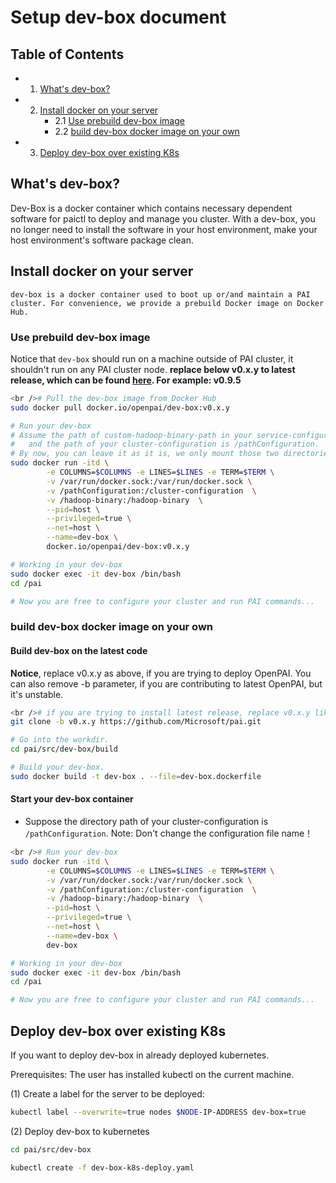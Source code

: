 <!--
  Copyright (c) Microsoft Corporation
  All rights reserved.

  MIT License

  Permission is hereby granted, free of charge, to any person obtaining a copy of this software and associated
  documentation files (the "Software"), to deal in the Software without restriction, including without limitation
  the rights to use, copy, modify, merge, publish, distribute, sublicense, and/or sell copies of the Software, and
  to permit persons to whom the Software is furnished to do so, subject to the following conditions:
  The above copyright notice and this permission notice shall be included in all copies or substantial portions of the Software.

  THE SOFTWARE IS PROVIDED *AS IS*, WITHOUT WARRANTY OF ANY KIND, EXPRESS OR IMPLIED, INCLUDING
  BUT NOT LIMITED TO THE WARRANTIES OF MERCHANTABILITY, FITNESS FOR A PARTICULAR PURPOSE AND
  NONINFRINGEMENT. IN NO EVENT SHALL THE AUTHORS OR COPYRIGHT HOLDERS BE LIABLE FOR ANY CLAIM,
  DAMAGES OR OTHER LIABILITY, WHETHER IN AN ACTION OF CONTRACT, TORT OR OTHERWISE, ARISING FROM,
  OUT OF OR IN CONNECTION WITH THE SOFTWARE OR THE USE OR OTHER DEALINGS IN THE SOFTWARE.
-->

# Setup dev-box document

## Table of Contents

- 1. [What's dev-box?](#introduce)
- 2. [Install docker on your server](#c-step-1)
        - 2.1 [Use prebuild dev-box image](#c-step-1.1)
        - 2.2 [build dev-box docker image on your own](#c-step-1.2)
- 3. [Deploy dev-box over existing K8s](#c-step-2)

## What's dev-box? <a name="introduce"></a>

Dev-Box is a docker container which contains necessary dependent software for paictl to deploy and manage you cluster. With a dev-box, you no longer need to install the software in your host environment, make your host environment's software package clean.

## Install docker on your server <a name="c-step-1"></a>

    dev-box is a docker container used to boot up or/and maintain a PAI cluster. For convenience, we provide a prebuild Docker image on Docker Hub.

### Use prebuild dev-box image <a name="c-step-1.1"></a>

Notice that `dev-box` should run on a machine outside of PAI cluster, it shouldn't run on any PAI cluster node. **replace below v0.x.y to latest release, which can be found [here](https://github.com/Microsoft/pai/releases). For example: v0.9.5**

```bash
<br /># Pull the dev-box image from Docker Hub
sudo docker pull docker.io/openpai/dev-box:v0.x.y

# Run your dev-box
# Assume the path of custom-hadoop-binary-path in your service-configuration is /pathHadoop,
#   and the path of your cluster-configuration is /pathConfiguration.
# By now, you can leave it as it is, we only mount those two directories into docker container for later usage.
sudo docker run -itd \
        -e COLUMNS=$COLUMNS -e LINES=$LINES -e TERM=$TERM \
        -v /var/run/docker.sock:/var/run/docker.sock \
        -v /pathConfiguration:/cluster-configuration  \
        -v /hadoop-binary:/hadoop-binary  \
        --pid=host \
        --privileged=true \
        --net=host \
        --name=dev-box \
        docker.io/openpai/dev-box:v0.x.y

# Working in your dev-box
sudo docker exec -it dev-box /bin/bash
cd /pai

# Now you are free to configure your cluster and run PAI commands...

```

### build dev-box docker image on your own <a name="c-step-1.2"></a>

#### Build dev-box on the latest code

**Notice**, replace v0.x.y as above, if you are trying to deploy OpenPAI. You can also remove -b parameter, if you are contributing to latest OpenPAI, but it's unstable.

```bash
<br /># if you are trying to install latest release, replace v0.x.y like to v0.9.5. If you are trying to contribute on OpenPAI, you can remove -b parameter and clone to default branch.
git clone -b v0.x.y https://github.com/Microsoft/pai.git

# Go into the workdir.
cd pai/src/dev-box/build

# Build your dev-box.
sudo docker build -t dev-box . --file=dev-box.dockerfile

```

#### Start your dev-box container

- Suppose the directory path of your cluster-configuration is `/pathConfiguration`. Note: Don't change the configuration file name！

```bash
<br /># Run your dev-box
sudo docker run -itd \
        -e COLUMNS=$COLUMNS -e LINES=$LINES -e TERM=$TERM \
        -v /var/run/docker.sock:/var/run/docker.sock \
        -v /pathConfiguration:/cluster-configuration  \
        -v /hadoop-binary:/hadoop-binary  \
        --pid=host \
        --privileged=true \
        --net=host \
        --name=dev-box \
        dev-box

# Working in your dev-box
sudo docker exec -it dev-box /bin/bash
cd /pai

# Now you are free to configure your cluster and run PAI commands...

```

## Deploy dev-box over existing K8s <a name="c-step-2"></a>

If you want to deploy dev-box in already deployed kubernetes.

Prerequisites: The user has installed kubectl on the current machine.

(1) Create a label for the server to be deployed:

```bash
kubectl label --overwrite=true nodes $NODE-IP-ADDRESS dev-box=true
```

(2) Deploy dev-box to kubernetes

```bash
cd pai/src/dev-box

kubectl create -f dev-box-k8s-deploy.yaml
```